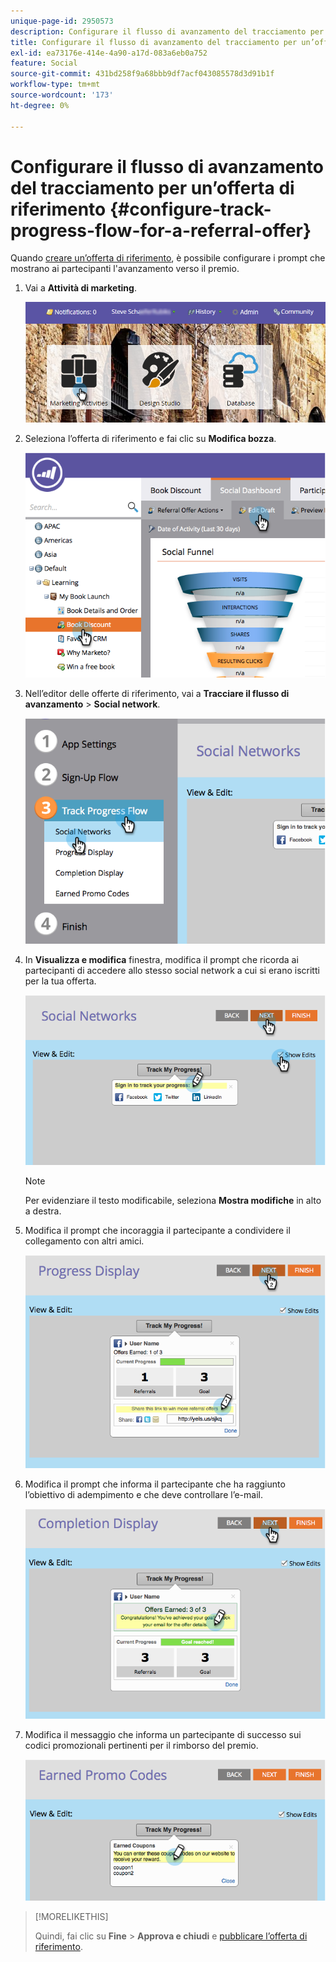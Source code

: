 ```yaml
---
unique-page-id: 2950573
description: Configurare il flusso di avanzamento del tracciamento per un’offerta di riferimento - Documenti Marketo - Documentazione del prodotto
title: Configurare il flusso di avanzamento del tracciamento per un’offerta di riferimento
exl-id: ea73176e-414e-4a90-a17d-083a6eb0a752
feature: Social
source-git-commit: 431bd258f9a68bbb9df7acf043085578d3d91b1f
workflow-type: tm+mt
source-wordcount: '173'
ht-degree: 0%

---
```


# Configurare il flusso di avanzamento del tracciamento per un’offerta di riferimento {#configure-track-progress-flow-for-a-referral-offer}

Quando [creare un’offerta di riferimento](/help/marketo/product-docs/demand-generation/social/referral-offers/create-a-referral-offer.md), è possibile configurare i prompt che mostrano ai partecipanti l&#39;avanzamento verso il premio.

1. Vai a **Attività di marketing**.

   ![](assets/login-marketing-activities-4.png)

1. Seleziona l’offerta di riferimento e fai clic su **Modifica bozza**.

   ![](assets/image2014-9-22-14-3a35-3a31.png)

1. Nell’editor delle offerte di riferimento, vai a **Tracciare il flusso di avanzamento** > **Social network**.

   ![](assets/image2014-9-22-14-3a35-3a43.png)

1. In **Visualizza e modifica** finestra, modifica il prompt che ricorda ai partecipanti di accedere allo stesso social network a cui si erano iscritti per la tua offerta.

   ![](assets/image2014-9-22-14-3a35-3a58.png)

   >[!NOTE]
   >
   >Per evidenziare il testo modificabile, seleziona **Mostra modifiche** in alto a destra.

1. Modifica il prompt che incoraggia il partecipante a condividere il collegamento con altri amici.

   ![](assets/image2014-9-22-14-3a36-3a22.png)

1. Modifica il prompt che informa il partecipante che ha raggiunto l’obiettivo di adempimento e che deve controllare l’e-mail.

   ![](assets/image2014-9-22-14-3a36-3a36.png)

1. Modifica il messaggio che informa un partecipante di successo sui codici promozionali pertinenti per il rimborso del premio.

   ![](assets/image2014-9-22-14-3a36-3a43.png)

>[!MORELIKETHIS]
>
>Quindi, fai clic su **Fine** > **Approva e chiudi** e [pubblicare l’offerta di riferimento](/help/marketo/product-docs/demand-generation/social/referral-offers/publish-a-referral-offer.md).
